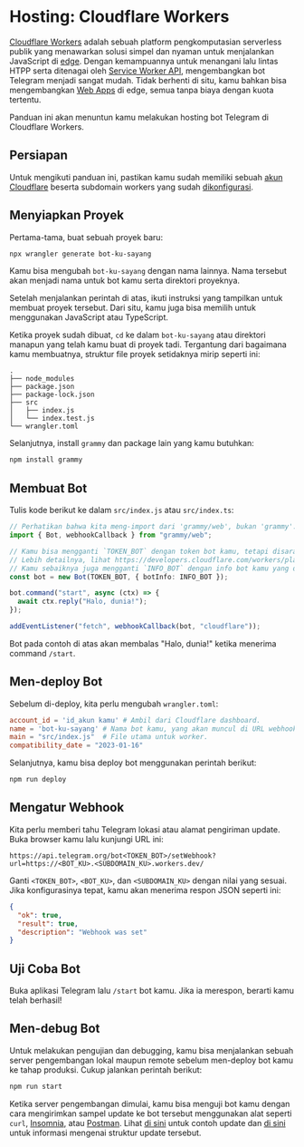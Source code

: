 # Hosting: Cloudflare Workers

[Cloudflare Workers](https://workers.cloudflare.com/) adalah sebuah platform pengkomputasian serverless publik yang menawarkan solusi simpel dan nyaman untuk menjalankan JavaScript di [edge](https://en.wikipedia.org/wiki/Edge_computing).
Dengan kemampuannya untuk menangani lalu lintas HTPP serta ditenagai oleh [Service Worker API](https://developer.mozilla.org/en-US/docs/Web/API/Service_Worker_API), mengembangkan bot Telegram menjadi sangat mudah.
Tidak berhenti di situ, kamu bahkan bisa mengembangkan [Web Apps](https://core.telegram.org/bots/webapps) di edge, semua tanpa biaya dengan kuota tertentu.

Panduan ini akan menuntun kamu melakukan hosting bot Telegram di Cloudflare Workers.

## Persiapan

Untuk mengikuti panduan ini, pastikan kamu sudah memiliki sebuah [akun Cloudflare](https://dash.cloudflare.com/login) beserta subdomain workers yang sudah [dikonfigurasi](https://dash.cloudflare.com/?account=workers).

## Menyiapkan Proyek

Pertama-tama, buat sebuah proyek baru:

```sh
npx wrangler generate bot-ku-sayang
```

Kamu bisa mengubah `bot-ku-sayang` dengan nama lainnya.
Nama tersebut akan menjadi nama untuk bot kamu serta direktori proyeknya.

Setelah menjalankan perintah di atas, ikuti instruksi yang tampilkan untuk membuat proyek tersebut.
Dari situ, kamu juga bisa memilih untuk menggunakan JavaScript atau TypeScript.

Ketika proyek sudah dibuat, `cd` ke dalam `bot-ku-sayang` atau direktori manapun yang telah kamu buat di proyek tadi.
Tergantung dari bagaimana kamu membuatnya, struktur file proyek setidaknya mirip seperti ini:

```asciiart:no-line-numbers
.
├── node_modules
├── package.json
├── package-lock.json
├── src
│   ├── index.js
│   └── index.test.js
└── wrangler.toml
```

Selanjutnya, install `grammy` dan package lain yang kamu butuhkan:

```sh
npm install grammy
```

## Membuat Bot

Tulis kode berikut ke dalam `src/index.js` atau `src/index.ts`:

```ts
// Perhatikan bahwa kita meng-import dari 'grammy/web', bukan 'grammy'.
import { Bot, webhookCallback } from "grammy/web";

// Kamu bisa mengganti `TOKEN_BOT` dengan token bot kamu, tetapi disarankan untuk menyimpannya di sebuah environment variable.
// Lebih detailnya, lihat https://developers.cloudflare.com/workers/platform/environment-variables/#secrets-on-deployed-workers.
// Kamu sebaiknya juga mengganti `INFO_BOT` dengan info bot kamu yang didapatkan dari `bot.api.getMe()`.
const bot = new Bot(TOKEN_BOT, { botInfo: INFO_BOT });

bot.command("start", async (ctx) => {
  await ctx.reply("Halo, dunia!");
});

addEventListener("fetch", webhookCallback(bot, "cloudflare"));
```

Bot pada contoh di atas akan membalas "Halo, dunia!" ketika menerima command `/start`.

## Men-deploy Bot

Sebelum di-deploy, kita perlu mengubah `wrangler.toml`:

```toml
account_id = 'id_akun kamu' # Ambil dari Cloudflare dashboard.
name = 'bot-ku-sayang' # Nama bot kamu, yang akan muncul di URL webhook, misalnya: https://bot-ku-sayang.subdomain-ku.workers.dev
main = "src/index.js"  # File utama untuk worker.
compatibility_date = "2023-01-16"
```

Selanjutnya, kamu bisa deploy bot menggunakan perintah berikut:

```sh
npm run deploy
```

## Mengatur Webhook

Kita perlu memberi tahu Telegram lokasi atau alamat pengiriman update.
Buka browser kamu lalu kunjungi URL ini:

```text
https://api.telegram.org/bot<TOKEN_BOT>/setWebhook?url=https://<BOT_KU>.<SUBDOMAIN_KU>.workers.dev/
```

Ganti `<TOKEN_BOT>`, `<BOT_KU>`, dan `<SUBDOMAIN_KU>` dengan nilai yang sesuai.
Jika konfigurasinya tepat, kamu akan menerima respon JSON seperti ini:

```json
{
  "ok": true,
  "result": true,
  "description": "Webhook was set"
}
```

## Uji Coba Bot

Buka aplikasi Telegram lalu `/start` bot kamu.
Jika ia merespon, berarti kamu telah berhasil!

## Men-debug Bot

Untuk melakukan pengujian dan debugging, kamu bisa menjalankan sebuah server pengembangan lokal maupun remote sebelum men-deploy bot kamu ke tahap produksi.
Cukup jalankan perintah berikut:

```sh
npm run start
```

Ketika server pengembangan dimulai, kamu bisa menguji bot kamu dengan cara mengirimkan sampel update ke bot tersebut menggunakan alat seperti `curl`, [Insomnia](https://insomnia.rest), atau [Postman](https://postman.com).
Lihat [di sini](https://core.telegram.org/bots/webhooks#testing-your-bot-with-updates) untuk contoh update dan [di sini](https://core.telegram.org/bots/api#update) untuk informasi mengenai struktur update tersebut.
